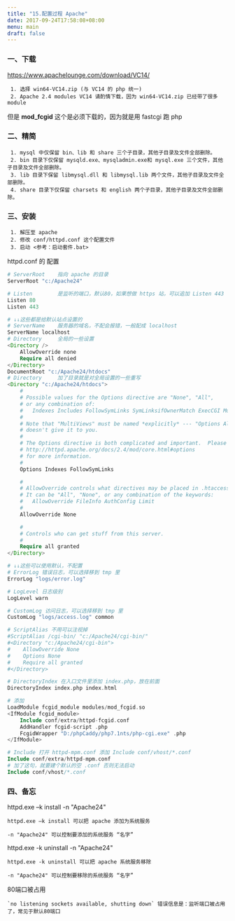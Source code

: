 ```yaml
---
title: "15.配置过程 Apache"
date: 2017-09-24T17:58:08+08:00
menu: main
draft: false
---
```



### 一、下载

https://www.apachelounge.com/download/VC14/

     1. 选择 win64-VC14.zip (与 VC14 的 php 统一)
     2. Apache 2.4 modules VC14 请酌情下载，因为 win64-VC14.zip 已经带了很多 module

但是 **mod_fcgid** 这个是必须下载的，因为就是用 fastcgi 跑 php


### 二、精简

     1. mysql 中仅保留 bin、lib 和 share 三个子目录，其他子目录及文件全部删除。
     2. bin 目录下仅保留 mysqld.exe、mysqladmin.exe和 mysql.exe 三个文件，其他子目录及文件全部删除。
     3. lib 目录下保留 libmysql.dll 和 libmysql.lib 两个文件，其他子目录及文件全部删除。
     4. share 目录下仅保留 charsets 和 english 两个子目录，其他子目录及文件全部删除。


### 三、安装

     1. 解压至 apache
     2. 修改 conf/httpd.conf 这个配置文件
     3. 启动 <参考：启动套件.bat>

httpd.conf 的 配置

```php
# ServerRoot    指向 apache 的目录
ServerRoot "c:/Apache24"

# Listen        是监听的端口，默认80，如果想做 https 站，可以追加 Listen 443
Listen 80
Listen 443

# ↓↓这些都是给默认站点设置的
# ServerName    服务器的域名，不配会报错，一般配成 localhost
ServerName localhost
# Directory     全局的一些设置
<Directory />
    AllowOverride none
    Require all denied
</Directory>
DocumentRoot "c:/Apache24/htdocs"
# Directory     加了目录就是对全局设置的一些重写
<Directory "c:/Apache24/htdocs">
    #
    # Possible values for the Options directive are "None", "All",
    # or any combination of:
    #   Indexes Includes FollowSymLinks SymLinksifOwnerMatch ExecCGI MultiViews
    #
    # Note that "MultiViews" must be named *explicitly* --- "Options All"
    # doesn't give it to you.
    #
    # The Options directive is both complicated and important.  Please see
    # http://httpd.apache.org/docs/2.4/mod/core.html#options
    # for more information.
    #
    Options Indexes FollowSymLinks

    #
    # AllowOverride controls what directives may be placed in .htaccess files.
    # It can be "All", "None", or any combination of the keywords:
    #   AllowOverride FileInfo AuthConfig Limit
    #
    AllowOverride None

    #
    # Controls who can get stuff from this server.
    #
    Require all granted
</Directory>

# ↓↓这些可以使用默认，不配置
# ErrorLog 错误日志，可以选择移到 tmp 里
ErrorLog "logs/error.log"

# LogLevel 日志级别
LogLevel warn

# CustomLog 访问日志，可以选择移到 tmp 里
CustomLog "logs/access.log" common

# ScriptAlias 不用可以注视掉
#ScriptAlias /cgi-bin/ "c:/Apache24/cgi-bin/"
#<Directory "c:/Apache24/cgi-bin">
#    AllowOverride None
#    Options None
#    Require all granted
#</Directory>
```

```php
# DirectoryIndex 在入口文件里添加 index.php，放在前面
DirectoryIndex index.php index.html

# 添加
LoadModule fcgid_module modules/mod_fcgid.so
<IfModule fcgid_module>
    Include conf/extra/httpd-fcgid.conf
    AddHandler fcgid-script .php
    FcgidWrapper "D:/phpCaddy/php7.1nts/php-cgi.exe" .php
</IfModule>

# Include 打开 httpd-mpm.conf 添加 Include conf/vhost/*.conf
Include conf/extra/httpd-mpm.conf
# 加了这句，就要建个默认的空 .conf 否则无法启动
Include conf/vhost/*.conf
```


### 四、备忘

httpd.exe –k install -n "Apache24"

    httpd.exe –k install 可以把 apache 添加为系统服务

    -n "Apache24" 可以控制要添加的系统服务 “名字”

httpd.exe -k uninstall -n "Apache24"

    httpd.exe -k uninstall 可以把 apache 系统服务移除

    -n "Apache24" 可以控制要移除的系统服务 “名字”

80端口被占用

    `no listening sockets available, shutting down` 错误信息是：监听端口被占用了，常见于默认80端口
